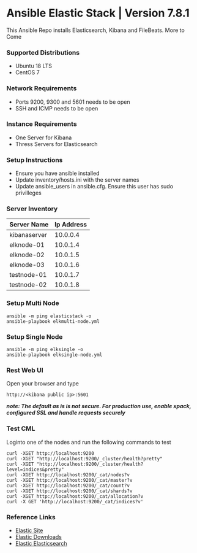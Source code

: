 # Ansible Elastic Stack | Version 7.8.1
This Ansible Repo installs Elasticsearch, Kibana and FileBeats. More to Come

### Supported Distributions
* Ubuntu 18 LTS
* CentOS 7

### Network Requirements
* Ports 9200, 9300 and 5601 needs to be open
* SSH and ICMP needs to be open

### Instance Requirements
* One Server for Kibana
* Thress Servers for Elasticsearch

### Setup Instructions
* Ensure you have ansible installed
* Update inventory/hosts.ini with the server names
* Update ansible_users in ansible.cfg. Ensure this user has sudo privilleges

### Server Inventory
|Server Name  |  Ip Address |
|-------------|-------------|
|kibanaserver |  10.0.0.4   |
|elknode-01   |  10.0.1.4   |
|elknode-02   |  10.0.1.5   |
|elknode-03   |  10.0.1.6   |
|testnode-01  |  10.0.1.7   |
|testnode-02  |  10.0.1.8   |


### Setup Multi Node
```
ansible -m ping elasticstack -o
ansible-playbook elkmulti-node.yml
```

### Setup Single Node
```
ansible -m ping elksingle -o
ansible-playbook elksingle-node.yml
```

### Rest Web UI
Open your browser and type
```
http://<kibana public ip>:5601
```
***note: The default as is is not secure. For production use, enable xpack, configured SSL and handle requests securely***

### Test CML
Loginto one of the nodes and run the following commands to test
```
curl -XGET http://localhost:9200
curl -XGET "http://localhost:9200/_cluster/health?pretty"
curl -XGET "http://localhost:9200/_cluster/health?level=indices&pretty"
curl -XGET http://localhost:9200/_cat/nodes?v
curl -XGET http://localhost:9200/_cat/master?v
curl -XGET http://localhost:9200/_cat/count?v
curl -XGET http://localhost:9200/_cat/shards?v
curl -XGET http://localhost:9200/_cat/allocation?v
curl -X GET 'http://localhost:9200/_cat/indices?v'
```

### Reference Links
* [Elastic Site](https://www.elastic.co/)
* [Elastic Downloads](https://www.elastic.co/downloads/)
* [Elastic Elasticsearch](https://www.elastic.co/downloads/past-releases#elasticsearch)
